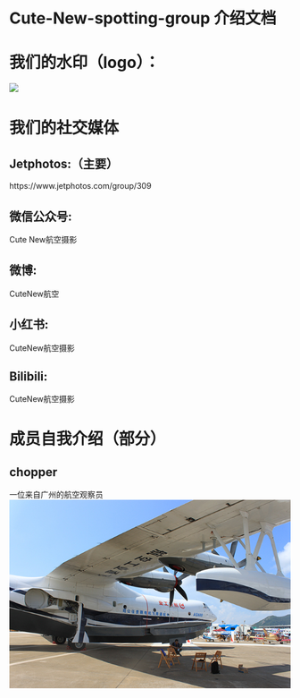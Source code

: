 # Cute-New-spotting-group 介绍文档


<h1>我们的水印（logo）：</h1>
<image src="深色水印.png">
<h1>我们的社交媒体</h1>
    <h2>Jetphotos:（主要）</h2>
    https://www.jetphotos.com/group/309
    <h2>微信公众号:</h2>
    Cute New航空摄影
    <h2>微博:</h2>
    CuteNew航空
    <h2>小红书:</h2>
    CuteNew航空摄影
    <h2>Bilibili:</h2>
    CuteNew航空摄影
<h1>成员自我介绍（部分）</h1
    >
<h2>chopper</h2>
一位来自广州的航空观察员<br>
<img src='微信图片_20221216193839.jpg'>
